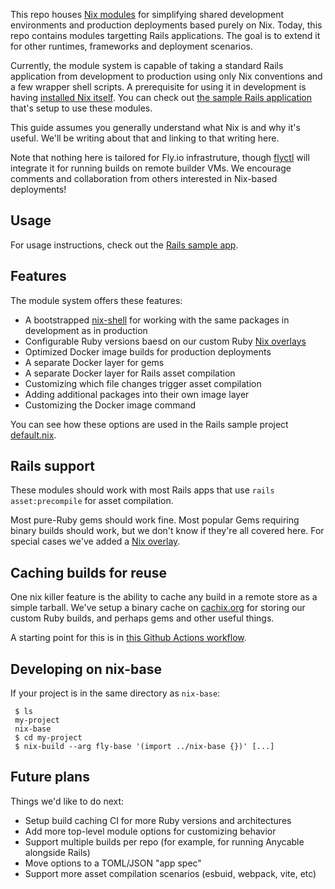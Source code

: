
This repo houses [Nix modules](https://nixos.wiki/wiki/Module) for simplifying shared development environments and production deployments based purely on Nix. Today, this repo contains modules targetting Rails applications. The goal is to extend it for other runtimes, frameworks and deployment scenarios.

Currently, the module system is capable of taking a standard Rails application from development to production using only Nix conventions and a few wrapper shell scripts. A prerequisite for using it in development is having [installed Nix itself](https://nixos.wiki/wiki/Nix_Installation_Guide). You can check out [the sample Rails application](https://github.com/fly-apps/rails-nix) that's setup to use these modules.

This guide assumes you generally understand what Nix is and why it's useful. We'll be writing about that and
linking to that writing here.

Note that nothing here is tailored for Fly.io infrastruture, though [flyctl](https://github.com/superfly/flyctl) will integrate it for running builds on remote builder VMs. We encourage comments and collaboration from others interested in Nix-based deployments!

## Usage

For usage instructions, check out the [Rails sample app](https://github.com/fly-apps/rails-nix).
## Features

The module system offers these features:

* A bootstrapped [nix-shell](https://nixos.org/manual/nix/unstable/command-ref/nix-shell.html) for working with the same packages in development as in production
* Configurable Ruby versions baesd on our custom Ruby [Nix overlays](pkgs/ruby)
* Optimized Docker image builds for production deployments
* A separate Docker layer for gems
* A separate Docker layer for Rails asset compilation
* Customizing which file changes trigger asset compilation
* Adding additional packages into their own image layer
* Customizing the Docker image command

You can see how these options are used in the Rails sample project [default.nix](https://github.com/fly-apps/rails-nix/blob/main/default.nix).

## Rails support

These modules should work with most Rails apps that use `rails asset:precompile` for asset compilation.

Most pure-Ruby gems should work fine. Most popular Gems requiring binary builds should work, but we don't know if they're all covered here. For special cases we've added a [Nix overlay](pkgs/ruby/gem-config.nix).
## Caching builds for reuse

One nix killer feature is the ability to cache any build in a remote store as a simple tarball. We've setup a binary cache on [cachix.org](https://cachix.org) for storing our custom Ruby builds, and perhaps gems and other useful things.

A starting point for this is in [this Github Actions workflow](.github/workflows/cache.yaml).
## Developing on nix-base

If your project is in the same directory as `nix-base`:

```
 $ ls
 my-project
 nix-base
 $ cd my-project
 $ nix-build --arg fly-base '(import ../nix-base {})' [...]
```
## Future plans

Things we'd like to do next:

* Setup build caching CI for more Ruby versions and architectures
* Add more top-level module options for customizing behavior
* Support multiple builds per repo (for example, for running Anycable alongside Rails)
* Move options to a TOML/JSON "app spec"
* Support more asset compilation scenarios (esbuid, webpack, vite, etc)